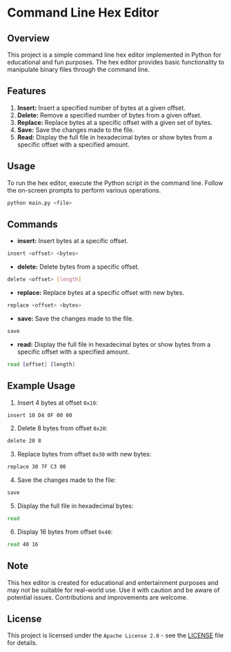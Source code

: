 # Command Line Hex Editor

## Overview

This project is a simple command line hex editor implemented in Python for educational and fun purposes. The hex editor provides basic functionality to manipulate binary files through the command line.

## Features

1. **Insert:** Insert a specified number of bytes at a given offset.
2. **Delete:** Remove a specified number of bytes from a given offset.
3. **Replace:** Replace bytes at a specific offset with a given set of bytes.
4. **Save:** Save the changes made to the file.
5. **Read:** Display the full file in hexadecimal bytes or show bytes from a specific offset with a specified amount.

## Usage

To run the hex editor, execute the Python script in the command line. Follow the on-screen prompts to perform various operations.

```bash
python main.py <file>
```

## Commands

- **insert:** Insert bytes at a specific offset.
```bash
insert <offset> <bytes>
```

- **delete:** Delete bytes from a specific offset.
```bash
delete <offset> [length]
```

- **replace:** Replace bytes at a specific offset with new bytes.
```bash
replace <offset> <bytes>
```

- **save:** Save the changes made to the file.
```bash
save
```

- **read:** Display the full file in hexadecimal bytes or show bytes from a specific offset with a specified amount.
```bash
read [offset] [length]
```

## Example Usage

1. Insert 4 bytes at offset `0x10`:
```bash
insert 10 D4 0F 00 00
```

2. Delete 8 bytes from offset `0x20`:
```bash
delete 20 8
```

3. Replace bytes from offset `0x30` with new bytes:
```bash
replace 30 7F C3 00
```

4. Save the changes made to the file:
```bash
save
```

5. Display the full file in hexadecimal bytes:
```bash
read
```

6. Display 16 bytes from offset `0x40`:
```bash
read 40 16
```

## Note

This hex editor is created for educational and entertainment purposes and may not be suitable for real-world use. Use it with caution and be aware of potential issues. Contributions and improvements are welcome.

## License

This project is licensed under the `Apache License 2.0` - see the [LICENSE](LICENSE) file for details.